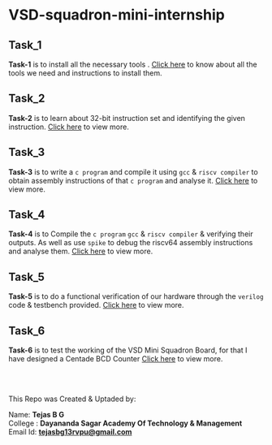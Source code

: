 # VSD-squadron-mini-internship


## Task_1

**Task-1** is to install all the necessary tools . [Click here](https://github.com/tejasbg19/VSD-squadron-mini-internship/blob/main/Task_1.md) to know about all the tools we need and instructions to install them.


## Task_2

**Task-2** is to learn about 32-bit instruction set and identifying the given instruction. [Click here](https://github.com/tejasbg19/VSD-squadron-mini-internship/blob/main/Task_2.md) to view more.


## Task_3

**Task-3** is to write a `c program` and compile it using `gcc` & `riscv compiler` to obtain assembly instructions of that `c program` and analyse it.
[Click here](https://github.com/tejasbg19/VSD-squadron-mini-internship/blob/main/Task_3.md) to view more.


## Task_4

**Task-4** is to Compile the `c program` `gcc` & `riscv compiler` & verifying their outputs. As well as use `spike` to debug the riscv64 assembly instructions and analyse them. 
[Click here](https://github.com/tejasbg19/VSD-squadron-mini-internship/blob/main/Task_4.md) to view more.


## Task_5

**Task-5** is to do a functional verification of our hardware through the `verilog` code & testbench provided.
[Click here](https://github.com/tejasbg19/VSD-squadron-mini-internship/blob/main/Task_5.md) to view more.


## Task_6

**Task-6** is to test the working of the VSD Mini Squadron Board, for that I have designed a Centade BCD Counter 
[Click here](https://github.com/tejasbg19/VSD-squadron-mini-internship/blob/main/Task_6.md) to view more.


<br>
<br>

This Repo was Created & Uptaded by:

Name: **Tejas B G**  <br>
College : **Dayananda Sagar Academy Of Technology & Management** <br>
Email Id: **tejasbg13rvpu@gmail.com**

